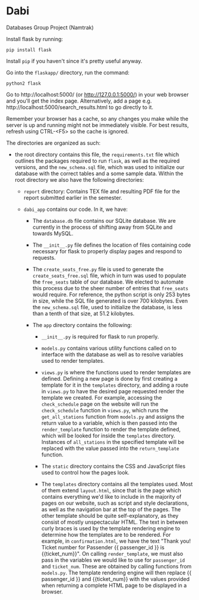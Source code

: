 # Dabi
Databases Group Project (Namtrak)

Install flask by running:

`pip install flask`

Install `pip` if you haven't since it's pretty useful anyway.

Go into the `flaskapp/` directory, run the command:

`python2 flask`

Go to http://localhost:5000/ (or http://127.0.0.1:5000/) in your web browser and you'll get the index page. Alternatively, add a page e.g. http://localhost:5000/search_results.html to go directly to it.

Remember your browser has a cache, so any changes you make while the server is up and running might not be immediately visible. For best results, refresh using CTRL-\<F5\> so the cache is ignored.

The directories are organized as such:

* the root directory contains this file, the `requirements.txt` file which outlines the packages required to run `flask`, as well as the required versions, and the `new_schema.sql` file, which was used to initialize our database with the correct tables and a some sample data. Within the root directory we also have the following directories:

    * `report` directory: Contains TEX file and resulting PDF file for the report submitted earlier in the semester.

    * `dabi_app` contains our code. In it, we have:
    
        * The `database.db` file contains our SQLite database. We are currently in the process of shifting away from SQLite and towards MySQL.

        * The `__init__.py` file defines the location of files containing code necessary for flask to properly display pages and respond to requests.

        * The `create_seats_free.py` file is used to generate the `create_seats_free.sql` file, which in turn was used to populate the `free_seats` table of our database. We elected to automate this process due to the sheer number of entries that `free_seats` would require. For reference, the python script is only 253 bytes in size, while the SQL file generated is over 700 kilobytes. Even the `new_schema.sql` file, used to initialize the database, is less than a tenth of that size, at 51.2 kilobytes.

        * The `app` directory contains the following:
        
            * `__init__.py` is required for flask to run properly.
            
            * `models.py` contains various utility functions called on to interface with the database as well as to resolve variables used to render templates.

            * `views.py` is where the functions used to render templates are defined. Defining a new page is done by first creating a template for it in the `templates` directory, and adding a route in `views.py` to have the desired page requested render the template we created. For example, accessing the `check_schedule` page on the website will run the `check_schedule` function in `views.py`, which runs the `get_all_stations` function from `models.py` and assigns the return value to a variable, which is then passed into the `render_template` function to render the template defined, which will be looked for inside the `templates` directory. Instances of `all_stations` in the specified template will be replaced with the value passed into the `return_template` function.

            * The `static` directory contains the CSS and JavaScript files used to control how the pages look.

            * The `templates` directory contains all the templates used. Most of them extend `layout.html`, since that is the page which contains everything we'd like to include in the majority of pages on our website, such as script and style declarations, as well as the navigation bar at the top of the pages. The other template should be quite self-explanatory, as they consist of mostly unspectacular HTML. The text in between curly braces is used by the template rendering engine to determine how the templates are to be rendered. For example, in `confirmation.html`, we have the text "Thank you! Ticket number for Passender {{ passenger_id }} is {{ticket_num}}". On calling `render_template`, we must also pass in the variables we would like to use for `passenger_id` and `ticket_num`. These are obtained by calling functions from `models.py`. The template rendering engine will then replace {{ passenger_id }} and {{ticket_num}} with the values provided when returning a complete HTML page to be displayed in a browser.
